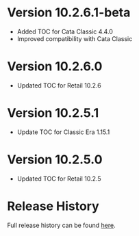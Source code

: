 # Version 10.2.6.1-beta

* Added TOC for Cata Classic 4.4.0
* Improved compatibility with Cata Classic

# Version 10.2.6.0

* Updated TOC for Retail 10.2.6

# Version 10.2.5.1

* Update TOC for Classic Era 1.15.1

# Version 10.2.5.0

* Updated TOC for Retail 10.2.5

# Release History

Full release history can be found [here](https://github.com/kstange/MasqueBlizzBars/wiki/Release-Notes).
